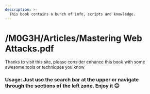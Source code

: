 ```yaml
---
description: >-
  This book contains a bunch of info, scripts and knowledge.
---
```


# /M0G3H/Articles/Mastering Web Attacks.pdf

Thanks to visit this site, please consider enhance this book with some awesome tools or techniques you know

### **Usage: Just use the search bar at the upper or navigate through the sections of the left zone. Enjoy it** :blush:&#x20;
